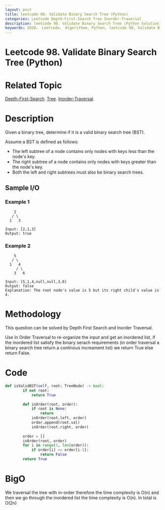 ```yaml
---
layout: post
title: leetcode 98. Validate Binary Search Tree (Python)
categories: Leetcode Depth-First-Search Tree Inorder-Traversal
description: leetcode 98. Validate Binary Search Tree (Python Solution)
keywords: 2020， Leetcode， Algorithem, Python, leetcode 98, Validate Binary Search Tree, zhenyu, Depth-First-Search, DFS, Depth First Search, Tree, tree, Balanced-Binary-Tree, Inorder, Inorder Traversal
---
```


# Leetcode 98. Validate Binary Search Tree (Python)

# Related Topic
<a href="/categories/#Depth-First-Search" target="_blank"> Depth-First-Search</a>.
<a href="/categories/#Tree" target="_blank"> Tree</a>.
<a href="/categories/#Inorder-Traversal" target="_blank"> Inorder-Traversal</a>.

# Description
Given a binary tree, determine if it is a valid binary search tree (BST).

Assume a BST is defined as follows:

* The left subtree of a node contains only nodes with keys less than the node's key.
* The right subtree of a node contains only nodes with keys greater than the node's key.
* Both the left and right subtrees must also be binary search trees.


## Sample I/O

### Example 1
```
    2
   / \
  1   3

Input: [2,1,3]
Output: true
```

### Example 2
```
    5
   / \
  1   4
     / \
    3   6

Input: [5,1,4,null,null,3,6]
Output: false
Explanation: The root node's value is 5 but its right child's value is 4.
```


# Methodology
This question can be solved by Depth First Search and Inorder Traversal.

Use In Order Traversal to re-organize the input and get an inordered list, if the inordered list satisfy the binary serach requirements (in order traversal a binary search tree return a continous increament list) we return True else return False.

# Code
```python
def isValidBST(self, root: TreeNode) -> bool:
        if not root:
            return True
        
        def inOrder(root, order):
            if root is None:
                return
            inOrder(root.left, order)
            order.append(root.val)
            inOrder(root.right, order)
            
        order = []
        inOrder(root, order)
        for i in range(1, len(order)):
            if order[i] <= order[i-1]:
                return False
        return True
```
# BigO
We traversal the tree with in-order therefore the time complexity is O(n) and then we go through the inordered list the time complexity is O(n). In total is O(2n)
